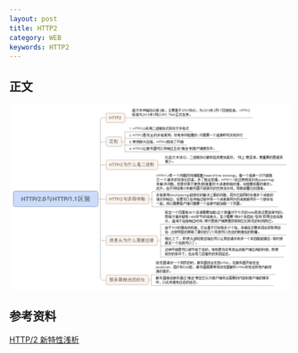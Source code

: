 ```yaml
---
layout: post
title: HTTP2
category: WEB
keywords: HTTP2
---
```


## 正文
![](http2_vs_http1.png)

## 参考资料
[HTTP/2 新特性浅析](http://www.tuicool.com/articles/mq2qm26)